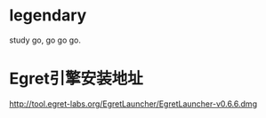 # legendary
study go, go go go.

# Egret引擎安装地址
http://tool.egret-labs.org/EgretLauncher/EgretLauncher-v0.6.6.dmg
